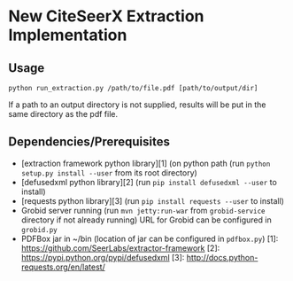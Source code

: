 # New CiteSeerX Extraction Implementation #

## Usage ##

    python run_extraction.py /path/to/file.pdf [path/to/output/dir]

If a path to an output directory is not supplied, results will be put in the same directory
as the pdf file.

## Dependencies/Prerequisites ##
   * [extraction framework python library][1] (on python path (run `python setup.py install --user` from its root directory)
   * [defusedxml python library][2] (run `pip install defusedxml --user` to install)
   * [requests python library][3] (run `pip install requests --user` to install)
   * Grobid server running (run `mvn jetty:run-war` from `grobid-service` directory if not already running)
     URL for Grobid can be configured in `grobid.py`
   * PDFBox jar in ~/bin (location of jar can be configured in `pdfbox.py`)
[1]: https://github.com/SeerLabs/extractor-framework
[2]: https://pypi.python.org/pypi/defusedxml
[3]: http://docs.python-requests.org/en/latest/

